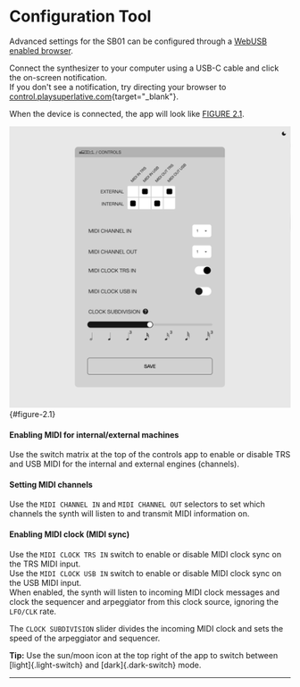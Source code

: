 # Configuration Tool

<article>

Advanced settings for the SB01 can be configured through a [WebUSB enabled browser](#browser-chart).

Connect the synthesizer to your computer using a USB-C cable and click the on-screen notification.  
If you don't see a notification, try directing your browser to [control.playsuperlative.com](https://control.playsuperlative.com/){target="_blank"}.

When the device is connected, the app will look like [FIGURE 2.1](#figure-2.1).

![FIGURE 2.1](assets/control-light.png){#figure-2.1}

#### Enabling MIDI for internal/external machines

Use the switch matrix at the top of the controls app to enable or disable TRS and USB MIDI for the internal and external engines (channels).

#### Setting MIDI channels

Use the `MIDI CHANNEL IN` and `MIDI CHANNEL OUT` selectors to set which channels the synth will listen to and transmit MIDI information on.

#### Enabling MIDI clock (MIDI sync)

Use the `MIDI CLOCK TRS IN` switch to enable or disable MIDI clock sync on the TRS MIDI input.  
Use the `MIDI CLOCK USB IN` switch to enable or disable MIDI clock sync on the USB MIDI input.  
When enabled, the synth will listen to incoming MIDI clock messages and clock the sequencer and arpeggiator from this clock source, ignoring the `LFO/CLK` rate.

The `CLOCK SUBDIVISION` slider divides the incoming MIDI clock and sets the speed of the arpeggiator and sequencer.

**Tip:** Use the sun/moon icon at the top right of the app to switch between [light]{.light-switch} and [dark]{.dark-switch} mode.

</article>

---
